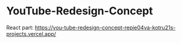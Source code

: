 # YouTube-Redesign-Concept

React part:
https://you-tube-redesign-concept-repie04va-kotru21s-projects.vercel.app/
